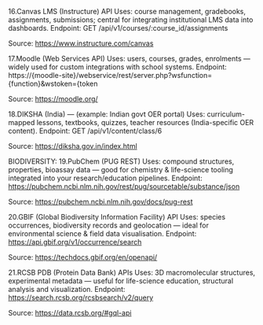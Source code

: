 16.Canvas LMS (Instructure) API
Uses:
course management, gradebooks, assignments, submissions; central for integrating institutional LMS data into dashboards.
Endpoint:    GET /api/v1/courses/:course_id/assignments

Source: https://www.instructure.com/canvas



17.Moodle (Web Services API)
Uses:
users, courses, grades, enrolments — widely used for custom integrations with school systems.
Endpoint: https://{moodle-site}/webservice/rest/server.php?wsfunction={function}&wstoken={token

Source: 
https://moodle.org/



18.DIKSHA (India) — (example: Indian govt OER portal)
Uses:
curriculum-mapped lessons, textbooks, quizzes, teacher resources (India-specific OER content).
Endpoint:
GET /api/v1/content/class/6

Source:
https://diksha.gov.in/index.html

BIODIVERSITY:
19.PubChem (PUG REST)
Uses:
compound structures, properties, bioassay data — good for chemistry & life-science tooling integrated into your research/education pipelines.
Endpoint:
https://pubchem.ncbi.nlm.nih.gov/rest/pug/sourcetable/substance/json

Source:
https://pubchem.ncbi.nlm.nih.gov/docs/pug-rest




20.GBIF (Global Biodiversity Information Facility) API
Uses:
species occurrences, biodiversity records and geolocation — ideal for environmental science & field data visualisation.
Endpoint:
https://api.gbif.org/v1/occurrence/search


Source:
https://techdocs.gbif.org/en/openapi/



21.RCSB PDB (Protein Data Bank) APIs
Uses:
3D macromolecular structures, experimental metadata — useful for life-science education, structural analysis and visualization.
Endpoint:
https://search.rcsb.org/rcsbsearch/v2/query

Source: https://data.rcsb.org/#gql-api



